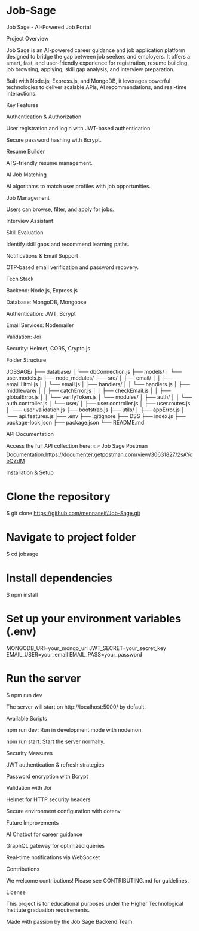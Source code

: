 ﻿# Job-Sage
Job Sage - AI-Powered Job Portal

Project Overview

Job Sage is an AI-powered career guidance and job application platform designed to bridge the gap between job seekers and employers. It offers a smart, fast, and user-friendly experience for registration, resume building, job browsing, applying, skill gap analysis, and interview preparation.

Built with Node.js, Express.js, and MongoDB, it leverages powerful technologies to deliver scalable APIs, AI recommendations, and real-time interactions.

Key Features

Authentication & Authorization

User registration and login with JWT-based authentication.

Secure password hashing with Bcrypt.

Resume Builder

ATS-friendly resume management.

AI Job Matching

AI algorithms to match user profiles with job opportunities.

Job Management

Users can browse, filter, and apply for jobs.

Interview Assistant


Skill Evaluation

Identify skill gaps and recommend learning paths.

Notifications & Email Support

OTP-based email verification and password recovery.

Tech Stack

Backend: Node.js, Express.js

Database: MongoDB, Mongoose

Authentication: JWT, Bcrypt

Email Services: Nodemailer

Validation: Joi

Security: Helmet, CORS, Crypto.js

Folder Structure

JOBSAGE/
├── database/
│   └── dbConnection.js
├── models/
│   └── user.models.js
├── node_modules/
├── src/
│   ├── email/
│   │   ├── email.Html.js
│   │   └── email.js
│   ├── handlers/
│   │   └── handlers.js
│   ├── middleware/
│   │   ├── catchError.js
│   │   ├── checkEmail.js
│   │   ├── globalError.js
│   │   └── verifyToken.js
│   └── modules/
│       ├── auth/
│       │   └── auth.controller.js
│       └── user/
│           ├── user.controller.js
│           ├── user.routes.js
│           └── user.validation.js
├── bootstrap.js
├── utils/
│   ├── appError.js
│   └── api.features.js
├── .env
├── .gitignore
├── DSS
├── index.js
├── package-lock.json
├── package.json
└── README.md

API Documentation

Access the full API collection here:
👉 Job Sage Postman Documentation:https://documenter.getpostman.com/view/30631827/2sAYdbQZdM

Installation & Setup

# Clone the repository
$ git clone https://github.com/mennaseif/Job-Sage.git

# Navigate to project folder
$ cd jobsage

# Install dependencies
$ npm install

# Set up your environment variables (.env)
MONGODB_URI=your_mongo_uri
JWT_SECRET=your_secret_key
EMAIL_USER=your_email
EMAIL_PASS=your_password

# Run the server
$ npm run dev

The server will start on http://localhost:5000/ by default.

Available Scripts

npm run dev: Run in development mode with nodemon.

npm run start: Start the server normally.

Security Measures

JWT authentication & refresh strategies

Password encryption with Bcrypt

Validation with Joi

Helmet for HTTP security headers

Secure environment configuration with dotenv

Future Improvements

AI Chatbot for career guidance

GraphQL gateway for optimized queries

Real-time notifications via WebSocket

Contributions

We welcome contributions! Please see CONTRIBUTING.md for guidelines.

License

This project is for educational purposes under the Higher Technological Institute graduation requirements.

Made with passion by the Job Sage Backend Team.


